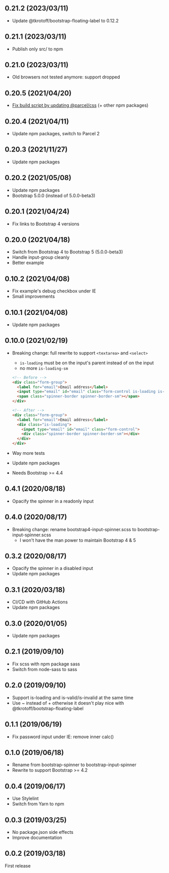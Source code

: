 ## 0.21.2 (2023/03/11)

- Update @tkrotoff/bootstrap-floating-label to 0.12.2

## 0.21.1 (2023/03/11)

- Publish only src/ to npm

## 0.21.0 (2023/03/11)

- Old browsers not tested anymore: support dropped

## 0.20.5 (2021/04/20)

- [Fix build script by updating @parcel/css](https://github.com/parcel-bundler/parcel-css/issues/148) (+ other npm packages)

## 0.20.4 (2021/04/11)

- Update npm packages, switch to Parcel 2

## 0.20.3 (2021/11/27)

- Update npm packages

## 0.20.2 (2021/05/08)

- Update npm packages
- Bootstrap 5.0.0 (instead of 5.0.0-beta3)

## 0.20.1 (2021/04/24)

- Fix links to Bootstrap 4 versions

## 0.20.0 (2021/04/18)

- Switch from Bootstrap 4 to Bootstrap 5 (5.0.0-beta3)
- Handle input-group cleanly
- Better example

## 0.10.2 (2021/04/08)

- Fix example's debug checkbox under IE
- Small improvements

## 0.10.1 (2021/04/08)

- Update npm packages

## 0.10.0 (2021/02/19)

- Breaking change: full rewrite to support `<textarea>` and `<select>`

  - `is-loading` must be on the input's parent instead of on the input
  - no more `is-loading-sm`

  ```HTML
  <!-- Before -->
  <div class="form-group">
    <label for="email">Email address</label>
    <input type="email" id="email" class="form-control is-loading is-loading-sm">
    <span class="spinner-border spinner-border-sm"></span>
  </div>

  <!-- After -->
  <div class="form-group">
    <label for="email">Email address</label>
    <div class="is-loading">
      <input type="email" id="email" class="form-control">
      <div class="spinner-border spinner-border-sm"></div>
    </div>
  </div>
  ```

- Way more tests
- Update npm packages
- Needs Bootstrap >= 4.4

## 0.4.1 (2020/08/18)

- Opacify the spinner in a readonly input

## 0.4.0 (2020/08/17)

- Breaking change: rename bootstrap4-input-spinner.scss to bootstrap-input-spinner.scss
  - I won't have the man power to maintain Bootstrap 4 & 5

## 0.3.2 (2020/08/17)

- Opacify the spinner in a disabled input
- Update npm packages

## 0.3.1 (2020/03/18)

- CI/CD with GitHub Actions
- Update npm packages

## 0.3.0 (2020/01/05)

- Update npm packages

## 0.2.1 (2019/09/10)

- Fix scss with npm package sass
- Switch from node-sass to sass

## 0.2.0 (2019/09/10)

- Support is-loading and is-valid/is-invalid at the same time
- Use ~ instead of + otherwise it doesn't play nice with @tkrotoff/bootstrap-floating-label

## 0.1.1 (2019/06/19)

- Fix password input under IE: remove inner calc()

## 0.1.0 (2019/06/18)

- Rename from bootstrap-spinner to bootstrap-input-spinner
- Rewrite to support Bootstrap >= 4.2

## 0.0.4 (2019/06/17)

- Use Stylelint
- Switch from Yarn to npm

## 0.0.3 (2019/03/25)

- No package.json side effects
- Improve documentation

## 0.0.2 (2019/03/18)

First release
